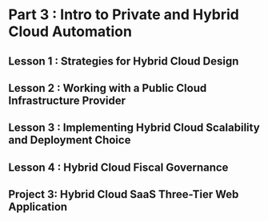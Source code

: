 Part 3 : Intro to Private and Hybrid Cloud Automation
================
Lesson 1 : Strategies for Hybrid Cloud Design
------------

Lesson 2 : Working with a Public Cloud Infrastructure Provider
------------

Lesson 3 : Implementing Hybrid Cloud Scalability and Deployment Choice
------------

Lesson 4 : Hybrid Cloud Fiscal Governance
------------

Project 3: Hybrid Cloud SaaS Three-Tier Web Application
------------


